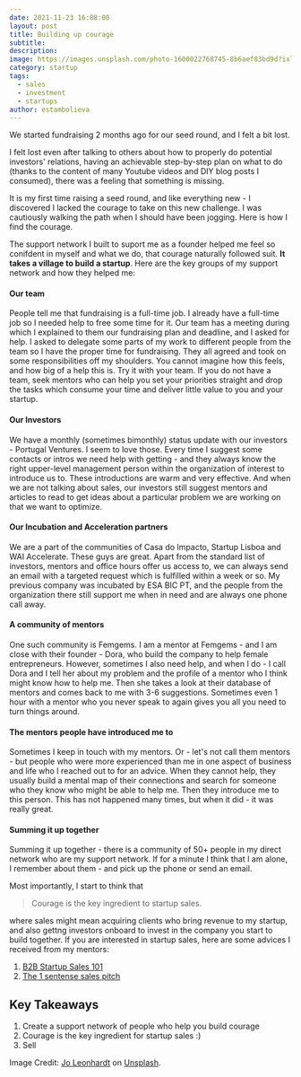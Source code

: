 ```yaml
---
date: 2021-11-23 16:08:00
layout: post
title: Building up courage
subtitle:
description: 
image: https://images.unsplash.com/photo-1600022768745-8b6aef83bd9d?ixlib=rb-1.2.1&ixid=MnwxMjA3fDB8MHxwaG90by1wYWdlfHx8fGVufDB8fHx8&auto=format&fit=crop&w=774&q=80
category: startup
tags:
  - sales
  - investment
  - startups
author: estambolieva
---
```


We started fundraising 2 months ago for our seed round, and I felt a bit lost.

I felt lost even after talking to others about how to properly do potential investors' relations, having an achievable step-by-step plan on what to do (thanks to the content of many Youtube videos and DIY blog posts I consumed), there was a feeling that something is missing.

It is my first time raising a seed round, and like everything new - I discovered I lacked the courage to take on this new challenge. I was cautiously walking the path when I should have been jogging. Here is how I find the courage.

The support network I built to suport me as a founder helped me feel so conifdent in myself and what we do, that courage naturally followed suit. **It takes a village to build a startup**. Here are the key groups of my support network and how they helped me:

#### Our team

People tell me that fundraising is a full-time job. I already have a full-time job so I needed help to free some time for it. Our team has a meeting during which I explained to them our fundraising plan and deadline, and I asked for help. I asked to delegate some parts of my work to different people from the team so I have the proper time for fundraising. They all agreed and took on some responsibilities off my shoulders. You cannot imagine how this feels, and how big of a help this is. Try it with your team. If you do not have a team, seek mentors who can help you set your priorities straight and drop the tasks which consume your time and deliver little value to you and your startup. 

#### Our Investors

We have a monthly (sometimes bimonthly) status update with our investors - Portugal Ventures. I seem to love those. Every time I suggest some contacts or intros we need help with getting - and they always know the right upper-level management person within the organization of interest to introduce us to. These introductions are warm and very effective. And when we are not talking about sales, our investors still suggest mentors and articles to read to get ideas about a particular problem we are working on that we want to optimize.


#### Our Incubation and Acceleration partners

We are a part of the communities of Casa do Impacto, Startup Lisboa and WAI Accelerate. These guys are great. Apart from the standard list of investors, mentors and office hours offer us access to, we can always send an email with a targeted request which is fulfilled within a week or so. My previous company was incubated by ESA BIC PT, and the people from the organization there still support me when in need and are always one phone call away.


#### A community of mentors

One such community is Femgems. I am a mentor at Femgems - and I am close with their founder - Dora, who build the company to help female entrepreneurs. However, sometimes I also need help, and when I do - I call Dora and I tell her about my problem and the profile of a mentor who I think might know how to help me. Then she takes a look at their database of mentors and comes back to me with 3-6 suggestions. Sometimes even 1 hour with a mentor who you never speak to again gives you all you need to turn things around. 

#### The mentors people have introduced me to

Sometimes I keep in touch with my mentors. Or - let's not call them mentors - but people who were more experienced than me in one aspect of business and life who I reached out to for an advice. When they cannot help, they usually build a mental map of their connections and search for someone who they know who might be able to help me. Then they introduce me to this person. This has not happened many times, but when it did - it was really great.


#### Summing it up together

Summing it up together - there is a community of 50+ people in my direct network who are my support network. If for a minute I think that I am alone, I remember about them - and pick up the phone or send an email. 

Most importantly, I start to think that 

> Courage is the key ingredient to startup sales.

where sales might mean acquiring clients who bring revenue to my startup, and also gettng investors onboard to invest in the company you start to build together. If you are interested in startup sales, here are some advices I received from my mentors:
1. [B2B Startup Sales 101](https://katstam.com/b2b-sales-done-right/)
2. [The 1 sentense sales pitch](https://katstam.com/craft-1-sentence-sales-pitch/)

## Key Takeaways

1. Create a support network of people who help you build courage
2. Courage is the key ingredient for startup sales :)
3. Sell

Image Credit:
<a href="https://unsplash.com/@davincijo">Jo Leonhardt</a> on [Unsplash](https://unsplash.com/).

